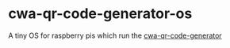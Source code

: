 # cwa-qr-code-generator-os
A tiny OS for raspberry pis which run the [cwa-qr-code-generator](https://github.com/CodeCrafter912/cwa-qr-code-generator)
